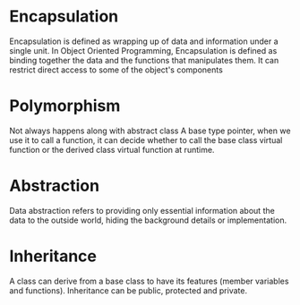 # Encapsulation
Encapsulation is defined as wrapping up of data and information under a single unit. In Object Oriented Programming, Encapsulation is defined as binding together the data and the functions that manipulates them.
It can restrict direct access to some of the object's components

# Polymorphism 
Not always happens along with abstract class
A base type pointer, when we use it to call a function, it can decide whether to call the base class virtual function or the 
derived class virtual function at runtime. 

# Abstraction
Data abstraction refers to providing only essential information about the data to the outside world, hiding the background details or implementation.

# Inheritance
A class can derive from a base class to have its features (member variables and functions).
Inheritance can be public, protected and private.
